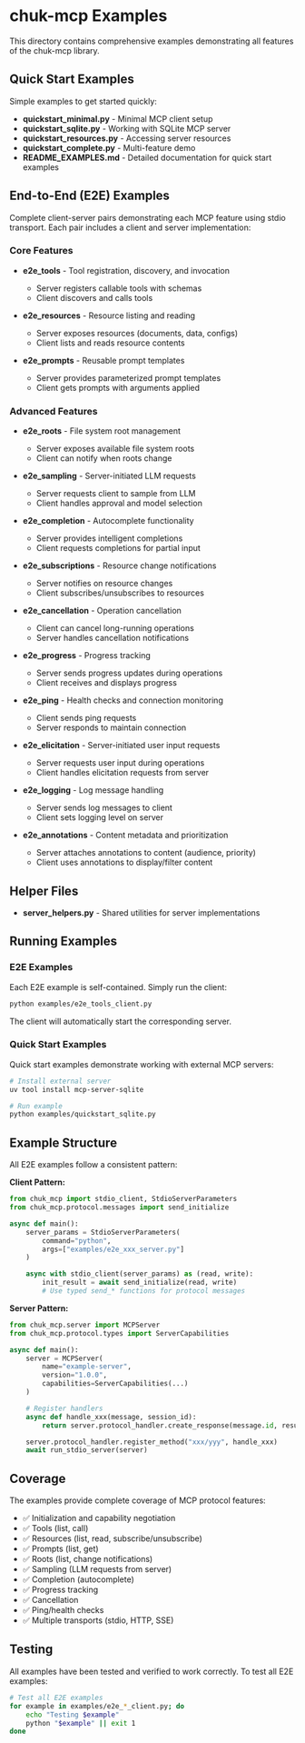 # chuk-mcp Examples

This directory contains comprehensive examples demonstrating all features of the chuk-mcp library.

## Quick Start Examples

Simple examples to get started quickly:

- **quickstart_minimal.py** - Minimal MCP client setup
- **quickstart_sqlite.py** - Working with SQLite MCP server
- **quickstart_resources.py** - Accessing server resources
- **quickstart_complete.py** - Multi-feature demo
- **README_EXAMPLES.md** - Detailed documentation for quick start examples

## End-to-End (E2E) Examples

Complete client-server pairs demonstrating each MCP feature using stdio transport. Each pair includes a client and server implementation:

### Core Features

- **e2e_tools** - Tool registration, discovery, and invocation
  - Server registers callable tools with schemas
  - Client discovers and calls tools

- **e2e_resources** - Resource listing and reading
  - Server exposes resources (documents, data, configs)
  - Client lists and reads resource contents

- **e2e_prompts** - Reusable prompt templates
  - Server provides parameterized prompt templates
  - Client gets prompts with arguments applied

### Advanced Features

- **e2e_roots** - File system root management
  - Server exposes available file system roots
  - Client can notify when roots change

- **e2e_sampling** - Server-initiated LLM requests
  - Server requests client to sample from LLM
  - Client handles approval and model selection

- **e2e_completion** - Autocomplete functionality
  - Server provides intelligent completions
  - Client requests completions for partial input

- **e2e_subscriptions** - Resource change notifications
  - Server notifies on resource changes
  - Client subscribes/unsubscribes to resources

- **e2e_cancellation** - Operation cancellation
  - Client can cancel long-running operations
  - Server handles cancellation notifications

- **e2e_progress** - Progress tracking
  - Server sends progress updates during operations
  - Client receives and displays progress

- **e2e_ping** - Health checks and connection monitoring
  - Client sends ping requests
  - Server responds to maintain connection

- **e2e_elicitation** - Server-initiated user input requests
  - Server requests user input during operations
  - Client handles elicitation requests from server

- **e2e_logging** - Log message handling
  - Server sends log messages to client
  - Client sets logging level on server

- **e2e_annotations** - Content metadata and prioritization
  - Server attaches annotations to content (audience, priority)
  - Client uses annotations to display/filter content

## Helper Files

- **server_helpers.py** - Shared utilities for server implementations

## Running Examples

### E2E Examples

Each E2E example is self-contained. Simply run the client:

```bash
python examples/e2e_tools_client.py
```

The client will automatically start the corresponding server.

### Quick Start Examples

Quick start examples demonstrate working with external MCP servers:

```bash
# Install external server
uv tool install mcp-server-sqlite

# Run example
python examples/quickstart_sqlite.py
```

## Example Structure

All E2E examples follow a consistent pattern:

**Client Pattern:**
```python
from chuk_mcp import stdio_client, StdioServerParameters
from chuk_mcp.protocol.messages import send_initialize

async def main():
    server_params = StdioServerParameters(
        command="python",
        args=["examples/e2e_xxx_server.py"]
    )

    async with stdio_client(server_params) as (read, write):
        init_result = await send_initialize(read, write)
        # Use typed send_* functions for protocol messages
```

**Server Pattern:**
```python
from chuk_mcp.server import MCPServer
from chuk_mcp.protocol.types import ServerCapabilities

async def main():
    server = MCPServer(
        name="example-server",
        version="1.0.0",
        capabilities=ServerCapabilities(...)
    )

    # Register handlers
    async def handle_xxx(message, session_id):
        return server.protocol_handler.create_response(message.id, result), None

    server.protocol_handler.register_method("xxx/yyy", handle_xxx)
    await run_stdio_server(server)
```

## Coverage

The examples provide complete coverage of MCP protocol features:

- ✅ Initialization and capability negotiation
- ✅ Tools (list, call)
- ✅ Resources (list, read, subscribe/unsubscribe)
- ✅ Prompts (list, get)
- ✅ Roots (list, change notifications)
- ✅ Sampling (LLM requests from server)
- ✅ Completion (autocomplete)
- ✅ Progress tracking
- ✅ Cancellation
- ✅ Ping/health checks
- ✅ Multiple transports (stdio, HTTP, SSE)

## Testing

All examples have been tested and verified to work correctly. To test all E2E examples:

```bash
# Test all E2E examples
for example in examples/e2e_*_client.py; do
    echo "Testing $example"
    python "$example" || exit 1
done
```
